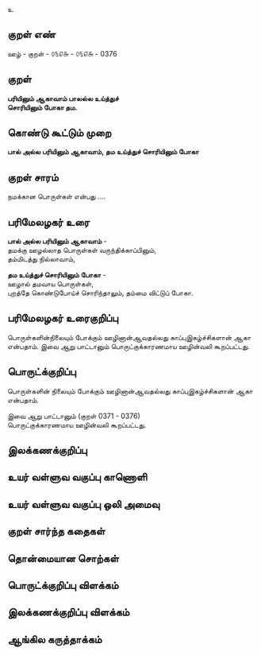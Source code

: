 உ

## குறள் எண் 

ஊழ் - குறள் - ௦௩௭௬ - ௦௩௭௬  - 0376  

## குறள் 

**பரியினும் ஆகாவாம் பாலல்ல உய்த்துச்  
சொரியினும் போகா தம.**

## கொண்டு கூட்டும் முறை

**பால் அல்ல பரியினும் ஆகாவாம், தம உய்த்துச் சொரியினும் போகா**

## குறள் சாரம் 

நமக்கான பொருள்கள் என்பது ....  

## பரிமேலழகர் உரை

**பால் அல்ல பரியினும் ஆகாவாம்** -  
தமக்கு ஊழல்லாத பொருள்கள் வருந்திக்காப்பினும்,  
தம்மிடத்து நில்லாவாம்,  

**தம உய்த்துச் சொரியினும் போகா** -  
ஊழால் தமவாய பொருள்கள்,  
புறத்தே கொண்டுபோய்ச் சொரிந்தாலும், தம்மை விட்டுப் போகா. 

## பரிமேலழகர் உரைகுறிப்பு   

பொருள்களின்நிலையும் போக்கும் ஊழினான்ஆவதல்லது காப்புஇகழ்ச்சிகளான் ஆகா என்பதாம். இவை ஆறு பாட்டானும் பொருட்குக்காரணமாய ஊழின்வலி கூறப்பட்டது.    

## பொருட்க்குறிப்பு 

பொருள்களின் நிலையும் போக்கும் ஊழினான்ஆவதல்லது காப்புஇகழ்ச்சிகளான் ஆகா என்பதாம்.  

இவை ஆறு பாட்டானும் (குறள் 0371 - 0376)   
பொருட்குக்காரணமாய ஊழின்வலி கூறப்பட்டது.    

## இலக்கணக்குறிப்பு  


## உயர் வள்ளுவ வகுப்பு காணொளி


## உயர் வள்ளுவ வகுப்பு ஒலி அமைவு 

 
## குறள் சார்ந்த கதைகள் 


## தொன்மையான சொற்கள்


## பொருட்க்குறிப்பு விளக்கம்


## இலக்கணக்குறிப்பு விளக்கம்


## ஆங்கில கருத்தாக்கம் 


